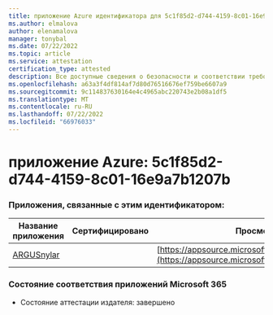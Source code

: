 ```yaml
---
title: приложение Azure идентификатора для 5c1f85d2-d744-4159-8c01-16e9a7b1207b
ms.author: elmalova
author: elenamalova
manager: tonybal
ms.date: 07/22/2022
ms.topic: article
ms.service: attestation
certification_type: attested
description: Все доступные сведения о безопасности и соответствии требованиям для 5c1f85d2-d744-4159-8c01-16e9a7b1207b.
ms.openlocfilehash: a63a3f4df814af7d80d76516676ef759be6607a9
ms.sourcegitcommit: 9c114837630164e4c4965abc220743e2b08a1df5
ms.translationtype: MT
ms.contentlocale: ru-RU
ms.lasthandoff: 07/22/2022
ms.locfileid: "66976033"
---
```

# <a name="azure-app-id-5c1f85d2-d744-4159-8c01-16e9a7b1207b"></a>приложение Azure: 5c1f85d2-d744-4159-8c01-16e9a7b1207b


### <a name="apps-associated-with-this-id"></a>Приложения, связанные с этим идентификатором:
| **Название приложения** | **Сертифицировано** | **Просмотр в AppSource** |
|--------------|---------------|-----------------------|
| [ARGUSnylar](../forward/WA200003186.md) |  | [https://appsource.microsoft.com/product/office/WA200003186](https://appsource.microsoft.com/product/office/WA200003186) |

### <a name="microsoft-365-app-compliance-status"></a>Состояние соответствия приложений Microsoft 365
- Состояние аттестации издателя: завершено
